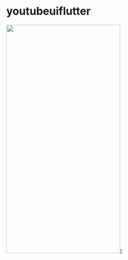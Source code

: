 # youtubeuiflutter

<img src = "https://user-images.githubusercontent.com/113675481/206972607-b06c53cb-fc33-4dae-b34e-e329ddfe807a.png" width="300" height="600" />)
